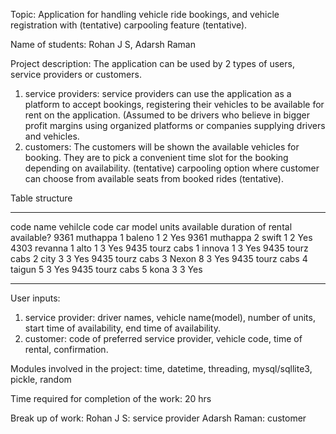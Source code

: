 Topic:   Application for handling vehicle ride bookings, and vehicle registration with (tentative) carpooling feature (tentative). 

Name of students:   Rohan J S, Adarsh Raman

Project description: The application can be used by 2 types of users, service providers or customers. 
1) service providers: service providers can use the application as a platform to accept bookings, registering their vehicles to be available for rent on the application. (Assumed to be drivers who believe in bigger profit margins using organized platforms or companies supplying drivers and vehicles.
2) customers: The customers will be shown the available vehicles for booking. They are to pick a convenient time slot for the booking depending on availability. (tentative) carpooling option where customer can choose from available seats from booked rides (tentative). 

Table structure
----  ----------  -------------  ---------  ---------------  ------------------  ----------
code  name        vehilcle code  car model  units available  duration of rental  available?
9361  muthappa    1              baleno     1                2                   Yes
9361  muthappa    2              swift      1                2                   Yes
4303  revanna     1              alto       1                3                   Yes
9435  tourz cabs  1              innova     1                3                   Yes
9435  tourz cabs  2              city       3                3                   Yes
9435  tourz cabs  3              Nexon      8                3                   Yes
9435  tourz cabs  4              taigun     5                3                   Yes
9435  tourz cabs  5              kona       3                3                   Yes
----  ----------  -------------  ---------  ---------------  ------------------  ----------

User inputs:
1) service provider: driver names, vehicle name(model), number of units, start time of availability, end time of availability.
2) customer: code of preferred service provider, vehicle code, time of rental, confirmation.

Modules involved in the project:   time, datetime, threading, mysql/sqllite3, pickle, random

Time required for completion of the work: 20 hrs

Break up of work: 
Rohan J S: service provider
Adarsh Raman: customer
